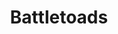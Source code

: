 ---
layout: video
series: Angry Video Game Nerd
season: 3
episode: 55
title: "Battletoads"
permalink: /avgn/episode-55
video_info:
  - youtube;YouTube;UD7k4mTThLY
  - drive;ScrewAttack version;1HTpfCJea-Keo0GpLVNlDa8V5frNHiRnu
release_date: 2008-09-03
mike_notes:
toggle: off
title-cards:
  - episode-55.jpg
---